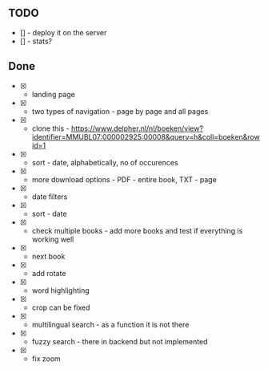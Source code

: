 ## TODO
- [] - deploy it on the server
- [] - stats?

## Done
- [x] - landing page
- [x] - two types of navigation - page by page and all pages
- [x] - clone this - https://www.delpher.nl/nl/boeken/view?identifier=MMUBL07:000002925:00008&query=h&coll=boeken&rowid=1
- [x] - sort - date, alphabetically, no of occurences
- [x] - more download options - PDF - entire book, TXT - page
- [x] - date filters
- [x] - sort - date
- [x] - check multiple books - add more books and test if everything is working well
- [x] - next book 
- [x] - add rotate
- [x] - word highlighting
- [x] - crop can be fixed
- [x] - multilingual search - as a function it is not there
- [x] - fuzzy search - there in backend but not implemented
- [x] - fix zoom